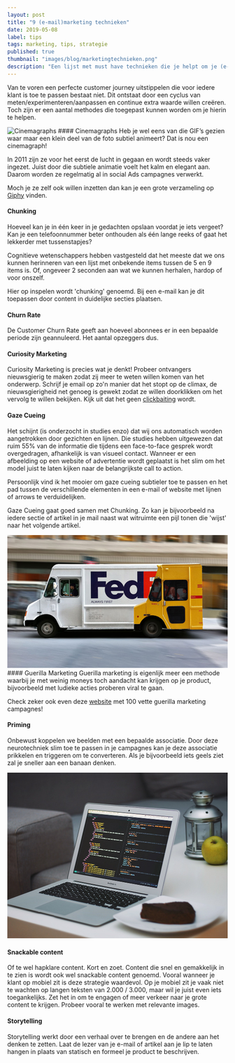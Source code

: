 ```yaml
---
layout: post
title: "9 (e-mail)marketing technieken"
date: 2019-05-08
label: tips
tags: marketing, tips, strategie
published: true
thumbnail: "images/blog/marketingtechnieken.png"
description: "Een lijst met must have technieken die je helpt om je (e-mail)campagnes en customer journeys een boost te geven."
---
```


Van te voren een perfecte customer journey uitstippelen die voor iedere klant is toe te passen bestaat niet. Dit ontstaat door een cyclus van meten/experimenteren/aanpassen en continue extra waarde willen creëren. Toch zijn er een aantal methodes die toegepast kunnen worden om je hierin te helpen. 

<!--
<div class="fullscreen paralax" alt="Cinemagraphs" style="background-image: url('https://media.giphy.com/media/myloecKmhWHOU/giphy.gif');"></div>
-->
<img src="https://media.giphy.com/media/myloecKmhWHOU/giphy.gif" class="fullscreen" alt="Cinemagraphs">
#### Cinemagraphs
Heb je wel eens van die GIF’s gezien waar maar een klein deel van de foto subtiel animeert? Dat is nou een cinemagraph!

In 2011 zijn ze voor het eerst de lucht in gegaan en wordt steeds vaker ingezet. Juist door die subtiele animatie voelt het kalm en elegant aan. Daarom worden ze regelmatig al in social Ads campagnes verwerkt. 

Moch je ze zelf ook willen inzetten dan kan je een grote verzameling op [Giphy](https://giphy.com/explore/cinemagraphs) vinden.

#### Chunking
Hoeveel kan je in één keer in je gedachten opslaan voordat je iets vergeet? Kan je een telefoonnummer beter onthouden als één lange reeks of gaat het lekkerder met tussenstapjes?

Cognitieve wetenschappers hebben vastgesteld dat het meeste dat we ons kunnen herinneren van een lijst met onbekende items tussen de 5 en 9 items is. Of, ongeveer 2 seconden aan wat we kunnen herhalen, hardop of voor onszelf.

Hier op inspelen wordt 'chunking' genoemd. Bij een e-mail kan je dit toepassen door content in duidelijke secties plaatsen.

#### Churn Rate
De Customer Churn Rate geeft aan hoeveel abonnees er in een bepaalde periode zijn geannuleerd. Het aantal opzeggers dus.

#### Curiosity Marketing
Curiosity Marketing is precies wat je denkt!  Probeer ontvangers nieuwsgierig te maken zodat zij meer te weten willen komen van het onderwerp.
Schrijf je email op zo'n manier dat het stopt op de climax, de nieuwsgierigheid net genoeg is gewekt zodat ze willen doorklikken om het vervolg te willen bekijken. Kijk uit dat het geen [clickbaiting](https://nl.wikipedia.org/wiki/Clickbait) wordt.


#### Gaze Cueing
Het schijnt (is onderzocht in studies enzo) dat wij ons automatisch worden aangetrokken door gezichten en lijnen. Die studies hebben uitgewezen dat ruim 55% van de informatie die tijdens een face-to-face gesprek wordt overgedragen, afhankelijk is van visueel contact. Wanneer er een afbeelding op een website of advertentie wordt geplaatst is het slim om het model juist te laten kijken naar de belangrijkste call to action.

Persoonlijk vind ik het mooier om gaze cueing subtieler toe te passen en het pad tussen de verschillende elementen in een e-mail of website met lijnen of arrows te verduidelijken.

Gaze Cueing gaat goed samen met Chunking. Zo kan je bijvoorbeeld na iedere sectie of artikel in je mail naast wat witruimte een  pijl tonen die 'wijst' naar het volgende artikel.


<img src="/images/blog/guerilla.jpg" class="fullscreen" alt="Guerilla marketing">
#### Guerilla Marketing
Guerilla marketing is eigenlijk meer een methode waarbij je met weinig moneys toch aandacht kan krijgen op je product, bijvoorbeeld  met ludieke acties proberen viral te gaan. 

Check zeker ook even deze [website](https://anerdsworld.com/best-100-guerilla-marketing-campaigns) met 100 vette guerilla marketing campagnes!

#### Priming
Onbewust koppelen we beelden met een bepaalde associatie. Door deze neurotechniek slim toe te passen in je campagnes kan je deze associatie prikkelen en triggeren om te converteren. Als je bijvoorbeeld iets geels ziet zal je sneller aan een banaan denken.

<img src="/images/blog/snackablecontent.png" class="fullscreen" alt="Snackable content">

#### Snackable content
Of te wel hapklare content. Kort en zoet. Content die snel en gemakkelijk in te zien is wordt ook wel snackable content genoemd. Vooral wanneer je klant op mobiel zit is deze strategie waardevol. Op je mobiel zit je vaak niet te wachten op langen teksten van 2.000 / 3.000, maar wil je juist even iets toegankelijks. 
Zet het in om te engagen of meer verkeer naar je grote content te krijgen. Probeer vooral te werken met relevante images.

#### Storytelling
Storytelling werkt door een verhaal over te brengen en de andere aan het denken te zetten. Laat de lezer van je e-mail of artikel aan je lip te laten hangen in plaats van statisch en formeel je product te beschrijven. 
